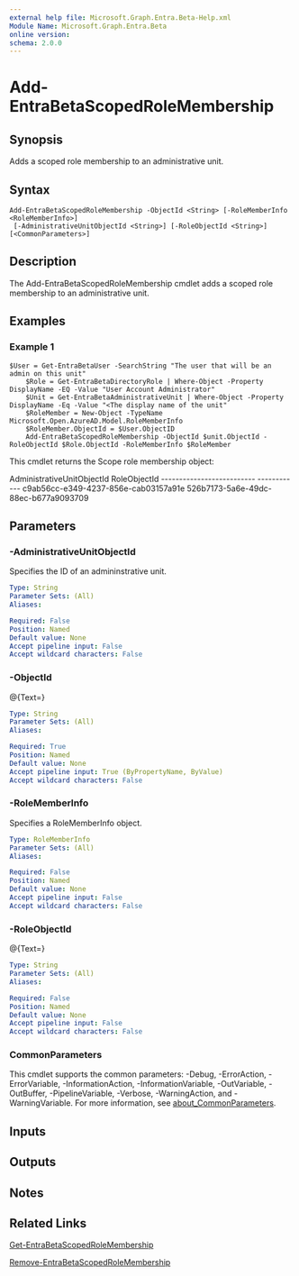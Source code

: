 ```yaml
---
external help file: Microsoft.Graph.Entra.Beta-Help.xml
Module Name: Microsoft.Graph.Entra.Beta
online version:
schema: 2.0.0
---
```


# Add-EntraBetaScopedRoleMembership

## Synopsis
Adds a scoped role membership to an administrative unit.

## Syntax

```
Add-EntraBetaScopedRoleMembership -ObjectId <String> [-RoleMemberInfo <RoleMemberInfo>]
 [-AdministrativeUnitObjectId <String>] [-RoleObjectId <String>] [<CommonParameters>]
```

## Description
The Add-EntraBetaScopedRoleMembership cmdlet adds a scoped role membership to an administrative unit.

## Examples

### Example 1
```
$User = Get-EntraBetaUser -SearchString "The user that will be an admin on this unit"
	$Role = Get-EntraBetaDirectoryRole | Where-Object -Property DisplayName -EQ -Value "User Account Administrator"
	$Unit = Get-EntraBetaAdministrativeUnit | Where-Object -Property DisplayName -Eq -Value "<The display name of the unit"
	$RoleMember = New-Object -TypeName Microsoft.Open.AzureAD.Model.RoleMemberInfo
	$RoleMember.ObjectId = $User.ObjectID
	Add-EntraBetaScopedRoleMembership -ObjectId $unit.ObjectId -RoleObjectId $Role.ObjectId -RoleMemberInfo $RoleMember
```

This cmdlet returns the Scope role membership object:

AdministrativeUnitObjectId           RoleObjectId 	--------------------------           ------------ 	c9ab56cc-e349-4237-856e-cab03157a91e 526b7173-5a6e-49dc-88ec-b677a9093709

## Parameters

### -AdministrativeUnitObjectId
Specifies the ID of an admininstrative unit.

```yaml
Type: String
Parameter Sets: (All)
Aliases:

Required: False
Position: Named
Default value: None
Accept pipeline input: False
Accept wildcard characters: False
```

### -ObjectId
@{Text=}

```yaml
Type: String
Parameter Sets: (All)
Aliases:

Required: True
Position: Named
Default value: None
Accept pipeline input: True (ByPropertyName, ByValue)
Accept wildcard characters: False
```

### -RoleMemberInfo
Specifies a RoleMemberInfo object.

```yaml
Type: RoleMemberInfo
Parameter Sets: (All)
Aliases:

Required: False
Position: Named
Default value: None
Accept pipeline input: False
Accept wildcard characters: False
```

### -RoleObjectId
@{Text=}

```yaml
Type: String
Parameter Sets: (All)
Aliases:

Required: False
Position: Named
Default value: None
Accept pipeline input: False
Accept wildcard characters: False
```

### CommonParameters
This cmdlet supports the common parameters: -Debug, -ErrorAction, -ErrorVariable, -InformationAction, -InformationVariable, -OutVariable, -OutBuffer, -PipelineVariable, -Verbose, -WarningAction, and -WarningVariable. For more information, see [about_CommonParameters](https://go.microsoft.com/fwlink/?LinkID=113216).

## Inputs

## Outputs

## Notes

## Related Links

[Get-EntraBetaScopedRoleMembership]()

[Remove-EntraBetaScopedRoleMembership]()

